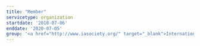 ```yaml
---
title: "Member"
servicetype: organization
startdate: '2018-07-06'
enddate: '2020-07-05'
group: '<a href="http://www.iasociety.org/" target="_blank">International AIDS Society (IAS)</a>'
---
```


